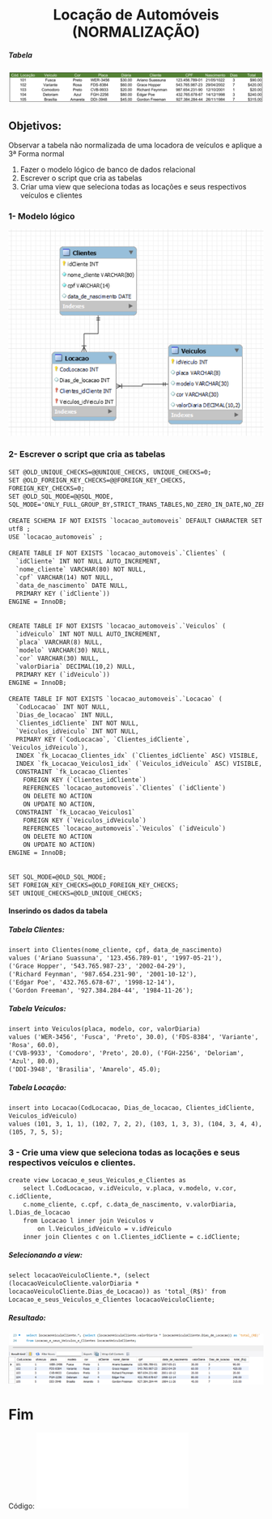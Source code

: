 <h1 align="center"> Locação de Automóveis (NORMALIZAÇÃO)</h1>

<h5>Tabela</h5>

![tabela](TABELA_NORMALIZACAO.png)

<h2>Objetivos:</h2>
Observar a tabela não normalizada de uma locadora de veículos e aplique a 3ª Forma normal

<ol> 
  <li>Fazer o modelo lógico de banco de dados relacional</li>
  <li>Escrever o script que cria as tabelas</li>
  <li>Criar uma view que seleciona todas as locações e seus respectivos veículos e clientes</li>
</ol>

<h3>1- Modelo lógico</h3>

![modelo](modelo_logico.png)

<h3>2- Escrever o script que cria as tabelas</h3>

```mysql
SET @OLD_UNIQUE_CHECKS=@@UNIQUE_CHECKS, UNIQUE_CHECKS=0;
SET @OLD_FOREIGN_KEY_CHECKS=@@FOREIGN_KEY_CHECKS, FOREIGN_KEY_CHECKS=0;
SET @OLD_SQL_MODE=@@SQL_MODE, SQL_MODE='ONLY_FULL_GROUP_BY,STRICT_TRANS_TABLES,NO_ZERO_IN_DATE,NO_ZERO_DATE,ERROR_FOR_DIVISION_BY_ZERO,NO_ENGINE_SUBSTITUTION';

CREATE SCHEMA IF NOT EXISTS `locacao_automoveis` DEFAULT CHARACTER SET utf8 ;
USE `locacao_automoveis` ;

CREATE TABLE IF NOT EXISTS `locacao_automoveis`.`Clientes` (
  `idCliente` INT NOT NULL AUTO_INCREMENT,
  `nome_cliente` VARCHAR(80) NOT NULL,
  `cpf` VARCHAR(14) NOT NULL,
  `data_de_nascimento` DATE NULL,
  PRIMARY KEY (`idCliente`))
ENGINE = InnoDB;


CREATE TABLE IF NOT EXISTS `locacao_automoveis`.`Veiculos` (
  `idVeiculo` INT NOT NULL AUTO_INCREMENT,
  `placa` VARCHAR(8) NULL,
  `modelo` VARCHAR(30) NULL,
  `cor` VARCHAR(30) NULL,
  `valorDiaria` DECIMAL(10,2) NULL,
  PRIMARY KEY (`idVeiculo`))
ENGINE = InnoDB;

CREATE TABLE IF NOT EXISTS `locacao_automoveis`.`Locacao` (
  `CodLocacao` INT NOT NULL,
  `Dias_de_locacao` INT NULL,
  `Clientes_idCliente` INT NOT NULL,
  `Veiculos_idVeiculo` INT NOT NULL,
  PRIMARY KEY (`CodLocacao`, `Clientes_idCliente`, `Veiculos_idVeiculo`),
  INDEX `fk_Locacao_Clientes_idx` (`Clientes_idCliente` ASC) VISIBLE,
  INDEX `fk_Locacao_Veiculos1_idx` (`Veiculos_idVeiculo` ASC) VISIBLE,
  CONSTRAINT `fk_Locacao_Clientes`
    FOREIGN KEY (`Clientes_idCliente`)
    REFERENCES `locacao_automoveis`.`Clientes` (`idCliente`)
    ON DELETE NO ACTION
    ON UPDATE NO ACTION,
  CONSTRAINT `fk_Locacao_Veiculos1`
    FOREIGN KEY (`Veiculos_idVeiculo`)
    REFERENCES `locacao_automoveis`.`Veiculos` (`idVeiculo`)
    ON DELETE NO ACTION
    ON UPDATE NO ACTION)
ENGINE = InnoDB;


SET SQL_MODE=@OLD_SQL_MODE;
SET FOREIGN_KEY_CHECKS=@OLD_FOREIGN_KEY_CHECKS;
SET UNIQUE_CHECKS=@OLD_UNIQUE_CHECKS;

```
<h4>Inserindo os dados da tabela</h4>

##### Tabela Clientes:
```mysql
insert into Clientes(nome_cliente, cpf, data_de_nascimento)
values ('Ariano Suassuna', '123.456.789-01', '1997-05-21'),
('Grace Hopper', '543.765.987-23', '2002-04-29'),
('Richard Feynman', '987.654.231-90', '2001-10-12'),
('Edgar Poe', '432.765.678-67', '1998-12-14'),
('Gordon Freeman', '927.384.284-44', '1984-11-26');

```

##### Tabela Veiculos:

```mysql
insert into Veiculos(placa, modelo, cor, valorDiaria)
values ('WER-3456', 'Fusca', 'Preto', 30.0), ('FDS-8384', 'Variante', 'Rosa', 60.0),
('CVB-9933', 'Comodoro', 'Preto', 20.0), ('FGH-2256', 'Deloriam', 'Azul', 80.0),
('DDI-3948', 'Brasilia', 'Amarelo', 45.0);
```


##### Tabela Locação:
```mysql
insert into Locacao(CodLocacao, Dias_de_locacao, Clientes_idCliente, Veiculos_idVeiculo)
values (101, 3, 1, 1), (102, 7, 2, 2), (103, 1, 3, 3), (104, 3, 4, 4), (105, 7, 5, 5);
```

<h3>3 - Crie uma view que seleciona todas as locações e seus respectivos veículos e clientes.</h3>

```mysql
create view Locacao_e_seus_Veiculos_e_Clientes as
	select l.CodLocacao, v.idVeiculo, v.placa, v.modelo, v.cor, c.idCliente,
    c.nome_cliente, c.cpf, c.data_de_nascimento, v.valorDiaria, l.Dias_de_locacao
	from Locacao l inner join Veiculos v
		on l.Veiculos_idVeiculo = v.idVeiculo
	inner join Clientes c on l.Clientes_idCliente = c.idCliente;

```

##### Selecionando a view:
```mysql
select locacaoVeiculoCliente.*, (select (locacaoVeiculoCliente.valorDiaria * locacaoVeiculoCliente.Dias_de_Locacao)) as 'total_(R$)' from Locacao_e_seus_Veiculos_e_Clientes locacaoVeiculoCliente;
```

##### Resultado:
![resultado](resultado.png)

# Fim
Código: ![Código](Normalizacao.sql)
